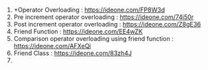 1) +Operator Overloading : https://ideone.com/FP8W3d
2) Pre increment operator overloading : https://ideone.com/74i50r
3) Post increment operator overloading : https://ideone.com/Z8gE36
4) Friend Function : https://ideone.com/EE4wZK
5) Comparison operator overloading using friend function : https://ideone.com/AFXeQi
6) Friend Class : https://ideone.com/83zh4J
7) 
